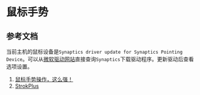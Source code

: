 # 鼠标手势

## 参考文档

当前主机的鼠标设备是`Synaptics driver update for Synaptics Pointing Device`。可以从[微软驱动网站](catalog.update.microsoft.com)直接查询`Synaptics`下载驱动程序。更新驱动后查看选项设置。

1. [鼠标手势操作，这么强！](https://zhuanlan.zhihu.com/p/78477158)
1. [StrokPlus](https://www.strokesplus.net/)
